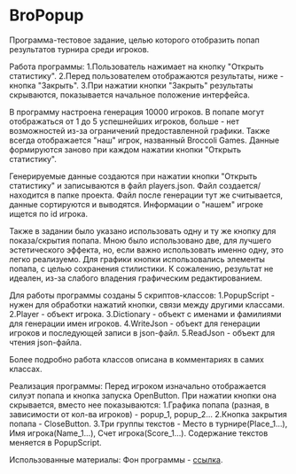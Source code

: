 # BroPopup

Программа-тестовое задание, целью которого отобразить попап результатов турнира среди игроков.

Работа программы: 
1.Пользователь нажимает на кнопку "Открыть статистику".
2.Перед пользователем отображаются результаты, ниже - кнопка "Закрыть".
3.При нажатии кнопки "Закрыть" результаты скрываются, показывается начальное положение интерфейса.

В программу настроена генерация 10000 игроков. В попапе могут отображаться от 1 до 5 успешнейших игроков, больше - нет возможностей из-за ограничений предоставленной графики. Также всегда отображается "наш" игрок, названный Broccoli Games. Данные формируются заново при каждом нажатии кнопки "Открыть статистику".

Генерируемые данные создаются при нажатии кнопки "Открыть статистику" и записываются в файл players.json. Файл создается/находится в папке проекта. Файл после генерации тут же считывается, данные сортируются и выводятся. Информации о "нашем" игроке ищется по id игрока.

Также в задании было указано использовать одну и ту же кнопку для показа/скрытия попапа. Мною было использовано две, для лучшего эстетического эффекта, но, если важно использовать именно одну, это легко реализуемо. Для графики кнопки использовались элементы попапа, с целью сохранения стилистики. К сожалению, результат не идеален, из-за слабого владения графическим редактированием.

Для работы программы созданы 5 скриптов-классов:
1.PopupScript - нужен для обработки нажатий кнопки, связи между другими классами.
2.Player - объект игрока.
3.Dictionary - объект с именами и фамилиями для генерации имен игроков.
4.WriteJson - объект для генерации игроков и последующей записи в json-файл.
5.ReadJson - объект для чтения json-файла.

Более подробно работа классов описана в комментариях в самих классах.

Реализация программы:
Перед игроком изначально отображается силуэт попапа и кнопка запуска OpenButton. При нажатии кнопки она скрывается, вместо нее показываются:
1.Графика попапа (разная, в зависимости от кол-ва игроков) - popup_1, popup_2...
2.Кнопка закрытия попапа - CloseButton.
3.Три группы текстов - Место в турнире(Place_1...), Имя игрока(Name_1...), Счет игрока(Score_1...).
Содержание текстов меняется в PopupScript. 

Использованные материалы:
Фон программы - [ссылка](https://wallpapercave.com/w/vUFp8jh).

